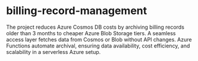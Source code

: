 # billing-record-management
The project reduces Azure Cosmos DB costs by archiving billing records older than 3 months to cheaper Azure Blob Storage tiers. A seamless access layer fetches data from Cosmos or Blob without API changes. Azure Functions automate archival, ensuring data availability, cost efficiency, and scalability in a serverless Azure setup.
